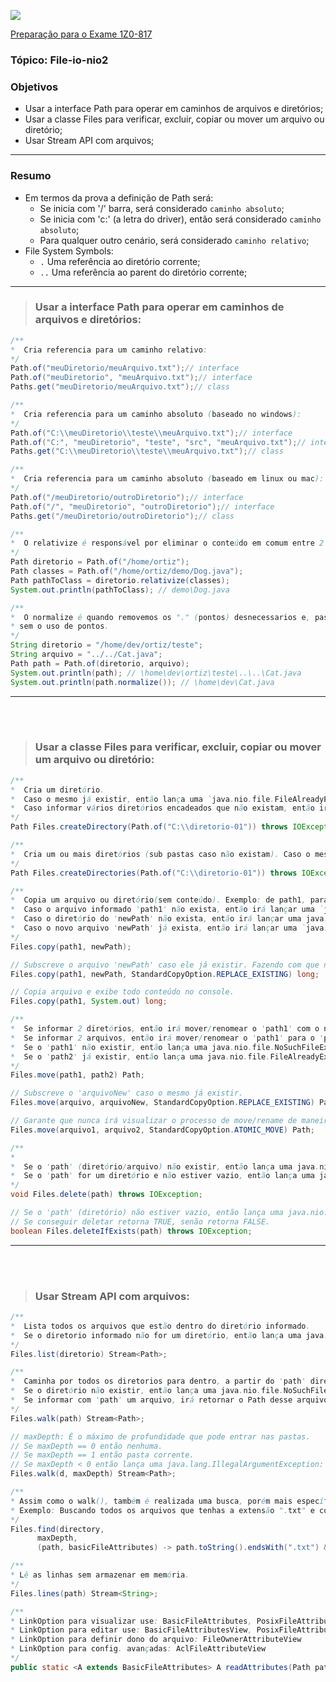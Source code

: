 ![](https://github.com/ocpjp-study/file-io-nio2/blob/main/ocpjp.png)

[Preparação para o Exame 1Z0-817](https://education.oracle.com/pt_BR/upgrade-ocp-java-6-7-8-to-java-se-11-developer/pexam_1Z0-817)

### Tópico: File-io-nio2
### Objetivos
- Usar a interface Path para operar em caminhos de arquivos e diretórios;
- Usar a classe Files para verificar, excluir, copiar ou mover um arquivo ou diretório;
- Usar Stream API com arquivos;

<hr>

### Resumo
- Em termos da prova a definição de Path será:
  - Se inicia com '/' barra, será considerado `caminho absoluto`;
  - Se inicia com 'c:' (a letra do driver), então será considerado `caminho absoluto`;
  - Para qualquer outro cenário, será considerado `caminho relativo`;
- File System Symbols:
  - `.` Uma referência ao diretório corrente;
  - `..` Uma referência ao parent do diretório corrente;

<hr>

> ### Usar a interface Path para operar em caminhos de arquivos e diretórios:
```java
/**
*  Cria referencia para um caminho relativo:
*/
Path.of("meuDiretorio/meuArquivo.txt");// interface
Path.of("meuDiretorio", "meuArquivo.txt");// interface
Paths.get("meuDiretorio/meuArquivo.txt");// class
```

```java
/**
*  Cria referencia para um caminho absoluto (baseado no windows):
*/
Path.of("C:\\meuDiretorio\\teste\\meuArquivo.txt");// interface
Path.of("C:", "meuDiretorio", "teste", "src", "meuArquivo.txt");// interface
Paths.get("C:\\meuDiretorio\\teste\\meuArquivo.txt");// class
```

```java
/**
*  Cria referencia para um caminho absoluto (baseado em linux ou mac):
*/
Path.of("/meuDiretorio/outroDiretorio");// interface
Path.of("/", "meuDiretorio", "outroDiretorio");// interface
Paths.get("/meuDiretorio/outroDiretorio");// class
```

```java
/**
*  O relativize é responsável por eliminar o conteúdo em comum entre 2 paths
*/
Path diretorio = Path.of("/home/ortiz");
Path classes = Path.of("/home/ortiz/demo/Dog.java");
Path pathToClass = diretorio.relativize(classes);
System.out.println(pathToClass); // demo\Dog.java
```

```java
/**
*  O normalize é quando removemos os "." (pontos) desnecessarios e, passamos a acessar o diretorio diretamente,
* sem o uso de pontos.
*/
String diretorio = "/home/dev/ortiz/teste";
String arquivo = "../../Cat.java";
Path path = Path.of(diretorio, arquivo);
System.out.println(path); // \home\dev\ortiz\teste\..\..\Cat.java 
System.out.println(path.normalize()); // \home\dev\Cat.java
```

<hr>
<br/><br/>

> ### Usar a classe Files para verificar, excluir, copiar ou mover um arquivo ou diretório:
```java
/**
*  Cria um diretório. 
*  Caso o mesmo já existir, então lança uma `java.nio.file.FileAlreadyExistsException`.
*  Caso informar vários diretórios encadeados que não existam, então irá lançar uma `java.nio.file.NoSuchFileException`.
*/
Path Files.createDirectory(Path.of("C:\\diretorio-01")) throws IOException;
```

```java
/**
*  Cria um ou mais diretórios (sub pastas caso não existam). Caso o mesmo já existir, então não irá acontecer nada.
*/
Path Files.createDirectories(Path.of("C:\\diretorio-01")) throws IOException;
```

```java
/**
*  Copia um arquivo ou diretório(sem conteúdo). Exemplo: de path1, para newPath.
*  Caso o arquivo informado 'path1' não exista, então irá lançar uma `java.nio.file.NoSuchFileException`.
*  Caso o diretório do 'newPath' não exista, então irá lançar uma java.nio.file.NoSuchFileException.
*  Caso o novo arquivo 'newPath' já exista, então irá lançar uma `java.nio.file.FileAlreadyExistsException`.
*/
Files.copy(path1, newPath);

// Subscreve o arquivo 'newPath' caso ele já existir. Fazendo com que não lance mais uma Exception.
Files.copy(path1, newPath, StandardCopyOption.REPLACE_EXISTING) long;

// Copia arquivo e exibe todo conteúdo no console.
Files.copy(path1, System.out) long;
```

```java
/**
*  Se informar 2 diretórios, então irá mover/renomear o 'path1' com o novo 'path2'.
*  Se informar 2 arquivos, então irá mover/renomear o 'path1' para o 'path2'.
*  Se o 'path1' não existir, então lança uma java.nio.file.NoSuchFileException.
*  Se o 'path2' já existir, então lança uma java.nio.file.FileAlreadyExistsException.
*/
Files.move(path1, path2) Path;

// Subscreve o 'arquivoNew' caso o mesmo já existir.
Files.move(arquivo, arquivoNew, StandardCopyOption.REPLACE_EXISTING) Path;

// Garante que nunca irá visualizar o processo de move/rename de maneira incompleta.
Files.move(arquivo1, arquivo2, StandardCopyOption.ATOMIC_MOVE) Path;
```

```java
/**
*
*  Se o 'path' (diretório/arquivo) não existir, então lança uma java.nio.file.NoSuchFileException.
*  Se o 'path' for um diretório e não estiver vazio, então lança uma java.nio.file.DirectoryNotEmptyException.
*/
void Files.delete(path) throws IOException;

// Se o 'path' (diretório) não estiver vazio, então lança uma java.nio.file.DirectoryNotEmptyException.
// Se conseguir deletar retorna TRUE, senão retorna FALSE.
boolean Files.deleteIfExists(path) throws IOException;
```

<hr>
<br/><br/>

> ### Usar Stream API com arquivos:
```java
/**
*  Lista todos os arquivos que estão dentro do diretório informado.
*  Se o diretorio informado não for um diretório, então lança uma java.nio.file.NotDirectoryException.
*/
Files.list(diretorio) Stream<Path>;
```

```java
/**
*  Caminha por todos os diretorios para dentro, a partir do 'path' diretório informado.
*  Se o diretório não existir, então lança uma java.nio.file.NoSuchFileException.
*  Se informar com 'path' um arquivo, irá retornar o Path desse arquivo.
*/
Files.walk(path) Stream<Path>;

// maxDepth: É o máximo de profundidade que pode entrar nas pastas. 
// Se maxDepth == 0 então nenhuma. 
// Se maxDepth == 1 então pasta corrente. 
// Se maxDepth < 0 então lança uma java.lang.IllegalArgumentException: 'maxDepth' is negative.
Files.walk(d, maxDepth) Stream<Path>;
```

```java
/**
* Assim como o walk(), também é realizada uma busca, porém mais específica.
* Exemplo: Buscando todos os arquivos que tenhas a extensão ".txt" e com um mínimos de tamanho.
*/
Files.find(directory, 
      maxDepth, 
      (path, basicFileAttributes) -> path.toString().endsWith(".txt") && basicFileAttributes.size() > minimoSize) Stream<Path>;
```

```java
/**
* Lê as linhas sem armazenar em memória.
*/
Files.lines(path) Stream<String>;
```

```java
/**
* LinkOption para visualizar use: BasicFileAttributes, PosixFileAttributes, DosFileAttributes.
* LinkOption para editar use: BasicFileAttributesView, PosixFileAttributesView, DosFileAttributesView
* LinkOption para definir dono do arquivo: FileOwnerAttributeView
* LinkOption para config. avançadas: AclFileAttributeView
*/
public static <A extends BasicFileAttributes> A readAttributes(Path path, Class<A> type, LinkOption... options) throws IOException
```
